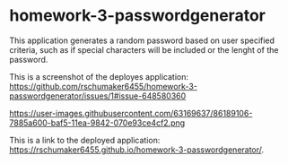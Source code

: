# homework-3-passwordgenerator

This application generates a random password based on user specified criteria, such as if special characters will be included or the lenght of the password. 

This is a screenshot of the deployes application:
https://github.com/rschumaker6455/homework-3-passwordgenerator/issues/1#issue-648580360

https://user-images.githubusercontent.com/63169637/86189106-7885a600-baf5-11ea-9842-070e93ce4cf2.png


This is a link to the deployed application:
 https://rschumaker6455.github.io/homework-3-passwordgenerator/.
